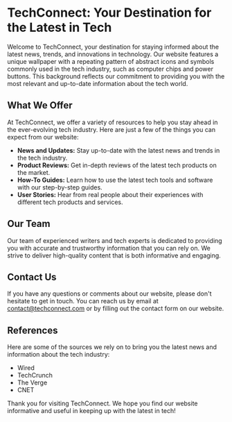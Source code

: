 <!--font:Roboto-->

# TechConnect: Your Destination for the Latest in Tech

Welcome to TechConnect, your destination for staying informed about the latest news, trends, and innovations in technology. Our website features a unique wallpaper with a repeating pattern of abstract icons and symbols commonly used in the tech industry, such as computer chips and power buttons. This background reflects our commitment to providing you with the most relevant and up-to-date information about the tech world.

## What We Offer

At TechConnect, we offer a variety of resources to help you stay ahead in the ever-evolving tech industry. Here are just a few of the things you can expect from our website:

- **News and Updates:** Stay up-to-date with the latest news and trends in the tech industry.
- **Product Reviews:** Get in-depth reviews of the latest tech products on the market.
- **How-To Guides:** Learn how to use the latest tech tools and software with our step-by-step guides.
- **User Stories:** Hear from real people about their experiences with different tech products and services.

## Our Team

Our team of experienced writers and tech experts is dedicated to providing you with accurate and trustworthy information that you can rely on. We strive to deliver high-quality content that is both informative and engaging.

## Contact Us

If you have any questions or comments about our website, please don't hesitate to get in touch. You can reach us by email at [contact@techconnect.com](mailto:contact@techconnect.com) or by filling out the contact form on our website.

## References

Here are some of the sources we rely on to bring you the latest news and information about the tech industry:

- Wired
- TechCrunch
- The Verge
- CNET

Thank you for visiting TechConnect. We hope you find our website informative and useful in keeping up with the latest in tech!

<!--

Write me content for website with wallpaper which alt text is:

"A wallpaper with a repeating pattern of abstract icons and symbols commonly used in the tech industry, such as computer chips and power buttons."

The name/title of the page should not be 1:1 copy of the alt text but rather a real content of the website which is using this wallpaper.

- Use markdown format 
- Start with heading
- Heading should be short and concise
- The content should look like a real website 
- The website should not be about the wallpaper, wallpaper is just a related background
- Heading should be contain work "wallpaper" or "background"
- Include real sections like references, contact, user stories, etc. use things relevant to the page purpose.
- Feel free to use structure like headings, bullets, numbering, blockquotes, paragraphs, horizontal lines, etc.
- You can use formatting like bold or _italic_
- You can include UTF-8 emojis
- Links should be only #hash anchors (and you can refer to the document itself)
- Do not include images


---


# TechConnect: Connecting You to the Latest in Tech

Welcome to TechConnect, your go-to source for all things tech-related. Our website is designed to keep you up-to-date with the latest news, trends, and innovations in the world of technology. Our mission is to connect you with the information and resources you need to stay ahead of the game.

## Our Background

Our website features a wallpaper with a repeating pattern of abstract icons and symbols commonly used in the tech industry, such as computer chips and power buttons. This background reflects our commitment to providing our readers with the most relevant and up-to-date information about the tech world.

## What We Offer

At TechConnect, we offer a variety of resources to help you stay informed about the latest developments in technology. Here are just a few of the things you can expect from our website:

- **News and Updates:** Stay up-to-date with the latest news and trends in the tech industry.
- **Product Reviews:** Get in-depth reviews of the latest tech products on the market.
- **How-To Guides:** Learn how to use the latest tech tools and software with our step-by-step guides.
- **User Stories:** Hear from real people about their experiences with different tech products and services.

## Our Team

Our team is made up of experienced writers and tech experts who are passionate about sharing their knowledge with others. We are dedicated to providing our readers with accurate and trustworthy information that they can rely on.

## Contact Us

If you have any questions or comments about our website, please don't hesitate to get in touch. You can reach us by email at [contact@techconnect.com](mailto:contact@techconnect.com) or by filling out the contact form on our website.

## References

Here are some of the sources we rely on to bring you the latest news and information about the tech industry:

- Wired
- TechCrunch
- The Verge
- CNET

Thank you for visiting TechConnect. We hope you find our website informative and useful!


---


Heading is too long, rewrite whole content.


---


# TechConnect: Your Source for the Latest in Technology

Welcome to TechConnect, your source for staying up-to-date with the latest news, trends, and innovations in technology. Our team of experienced writers and tech experts is dedicated to providing you with accurate and trustworthy information that you can rely on.

## Our Wallpaper

Our website features a unique wallpaper with a repeating pattern of abstract icons and symbols commonly used in the tech industry, such as computer chips and power buttons. This background reflects our commitment to providing you with the most relevant and up-to-date information about the tech world.

## What We Offer

At TechConnect, we offer a variety of resources to help you stay informed about the latest developments in technology. Here are just a few of the things you can expect from our website:

- **News and Updates:** Stay up-to-date with the latest news and trends in the tech industry.
- **Product Reviews:** Get in-depth reviews of the latest tech products on the market.
- **How-To Guides:** Learn how to use the latest tech tools and software with our step-by-step guides.
- **User Stories:** Hear from real people about their experiences with different tech products and services.

## Contact Us

If you have any questions or comments about our website, please don't hesitate to get in touch. You can reach us by email at [contact@techconnect.com](mailto:contact@techconnect.com) or by filling out the contact form on our website.

## References

Here are some of the sources we rely on to bring you the latest news and information about the tech industry:

- Wired
- TechCrunch
- The Verge
- CNET

Thank you for visiting TechConnect. We hope you find our website informative and useful!


---


Heading is too long, rewrite whole content.


---


# TechConnect: Stay Ahead with the Latest in Tech

Welcome to TechConnect, your one-stop destination for all things tech-related. Our website is designed to keep you informed about the latest news, trends, and innovations in the world of technology. Our team of experienced writers and tech experts is dedicated to providing you with accurate and trustworthy information that you can rely on.

## Our Background

Our website features a unique wallpaper with a repeating pattern of abstract icons and symbols commonly used in the tech industry, such as computer chips and power buttons. This background reflects our commitment to providing you with the most relevant and up-to-date information about the tech world.

## What We Offer

At TechConnect, we offer a variety of resources to help you stay ahead of the game in the ever-evolving tech industry. Here are just a few of the things you can expect from our website:

- **News and Updates:** Stay up-to-date with the latest news and trends in the tech industry.
- **Product Reviews:** Get in-depth reviews of the latest tech products on the market.
- **How-To Guides:** Learn how to use the latest tech tools and software with our step-by-step guides.
- **User Stories:** Hear from real people about their experiences with different tech products and services.

## Contact Us

If you have any questions or comments about our website, please don't hesitate to get in touch. You can reach us by email at [contact@techconnect.com](mailto:contact@techconnect.com) or by filling out the contact form on our website.

## References

Here are some of the sources we rely on to bring you the latest news and information about the tech industry:

- Wired
- TechCrunch
- The Verge
- CNET

Thank you for visiting TechConnect. We hope you find our website informative and useful in staying ahead with the latest in tech!


---


Heading is too long, rewrite whole content.


---


# TechConnect: Your Destination for the Latest in Tech

Welcome to TechConnect, your destination for staying informed about the latest news, trends, and innovations in technology. Our website features a unique wallpaper with a repeating pattern of abstract icons and symbols commonly used in the tech industry, such as computer chips and power buttons. This background reflects our commitment to providing you with the most relevant and up-to-date information about the tech world.

## What We Offer

At TechConnect, we offer a variety of resources to help you stay ahead in the ever-evolving tech industry. Here are just a few of the things you can expect from our website:

- **News and Updates:** Stay up-to-date with the latest news and trends in the tech industry.
- **Product Reviews:** Get in-depth reviews of the latest tech products on the market.
- **How-To Guides:** Learn how to use the latest tech tools and software with our step-by-step guides.
- **User Stories:** Hear from real people about their experiences with different tech products and services.

## Our Team

Our team of experienced writers and tech experts is dedicated to providing you with accurate and trustworthy information that you can rely on. We strive to deliver high-quality content that is both informative and engaging.

## Contact Us

If you have any questions or comments about our website, please don't hesitate to get in touch. You can reach us by email at [contact@techconnect.com](mailto:contact@techconnect.com) or by filling out the contact form on our website.

## References

Here are some of the sources we rely on to bring you the latest news and information about the tech industry:

- Wired
- TechCrunch
- The Verge
- CNET

Thank you for visiting TechConnect. We hope you find our website informative and useful in keeping up with the latest in tech!


---


Write me a Google font which is best fitting for the website.

Pick from the list:
- IBM Plex Sans
- Playfair Display
- Lato
- Futura
- Exo 2
- Montserrat
- Great Vibes
- Roboto
- Poppins
- Raleway
- Orbitron
- Inter
- Lobster
- Open Sans
- Dancing Script
- Alegreya
- Barlow Condensed


Write just the font name nothing else.


---


I would recommend using the **Roboto** font for the website.

-->
